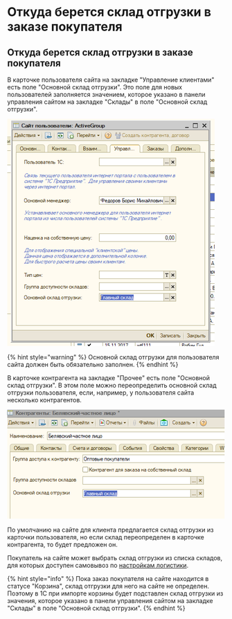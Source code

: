 # Откуда берется склад отгрузки в заказе покупателя

## Откуда берется склад отгрузки в заказе покупателя

В карточке пользователя сайта на закладке "Управление клиентами" есть поле "Основной склад отгрузки". Это поле для новых пользователей заполняется значением, которое указано в панели управления сайтом на закладке "Склады" в поле "Основной склад отгрузки".

![](../.gitbook/assets/image%20%2883%29.png)

{% hint style="warning" %}
Основной склад отгрузки для пользователя сайта должен быть обязательно заполнен.
{% endhint %}

В карточке контрагента на закладке "Прочее" есть поле "Основной склад отгрузки". В этом поле можно переопределить основной склад отгрузки пользователя, если, например, у пользователя сайта несколько контрагентов.

![](../.gitbook/assets/image%20%28562%29.png)

По умолчанию на сайте для клиента предлагается склад отгрузки из карточки пользователя, но если склад переопределен в карточке контрагента, то будет предложен он.

Покупатель на сайте может выбрать склад отгрузки из списка складов, для которых доступен самовывоз по [настройкам логистики](../opisanie-i-nastroika/sklady-i-postavshiki/logistika.md#nastroika-logistiki-srokov-i-vremeni-dostavki-skladov-i-postavshikov).

{% hint style="info" %}
Пока заказ покупателя на сайте находится в статусе "Корзина", склад отгрузки для него на сайте не определен. Поэтому в 1С при импорте корзины будет подставлен склад отгрузки из значения, которое указано в панели управления сайтом на закладке "Склады" в поле "Основной склад отгрузки".
{% endhint %}

